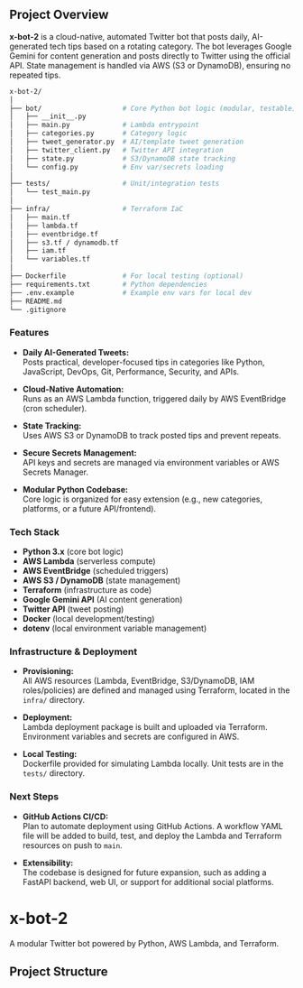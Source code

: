 ## Project Overview

**x-bot-2** is a cloud-native, automated Twitter bot that posts daily, AI-generated tech tips based on a rotating category. The bot leverages Google Gemini for content generation and posts directly to Twitter using the official API. State management is handled via AWS (S3 or DynamoDB), ensuring no repeated tips.

```bash
x-bot-2/
│
├── bot/                    # Core Python bot logic (modular, testable)
│   ├── __init__.py
│   ├── main.py             # Lambda entrypoint
│   ├── categories.py       # Category logic
│   ├── tweet_generator.py  # AI/template tweet generation
│   ├── twitter_client.py   # Twitter API integration
│   ├── state.py            # S3/DynamoDB state tracking
│   └── config.py           # Env var/secrets loading
│
├── tests/                  # Unit/integration tests
│   └── test_main.py
│
├── infra/                  # Terraform IaC
│   ├── main.tf
│   ├── lambda.tf
│   ├── eventbridge.tf
│   ├── s3.tf / dynamodb.tf
│   ├── iam.tf
│   └── variables.tf
│
├── Dockerfile              # For local testing (optional)
├── requirements.txt        # Python dependencies
├── .env.example            # Example env vars for local dev
├── README.md
└── .gitignore
```


### Features

- **Daily AI-Generated Tweets:**  
	Posts practical, developer-focused tips in categories like Python, JavaScript, DevOps, Git, Performance, Security, and APIs.

- **Cloud-Native Automation:**  
	Runs as an AWS Lambda function, triggered daily by AWS EventBridge (cron scheduler).

- **State Tracking:**  
	Uses AWS S3 or DynamoDB to track posted tips and prevent repeats.

- **Secure Secrets Management:**  
	API keys and secrets are managed via environment variables or AWS Secrets Manager.

- **Modular Python Codebase:**  
	Core logic is organized for easy extension (e.g., new categories, platforms, or a future API/frontend).

### Tech Stack

- **Python 3.x** (core bot logic)
- **AWS Lambda** (serverless compute)
- **AWS EventBridge** (scheduled triggers)
- **AWS S3 / DynamoDB** (state management)
- **Terraform** (infrastructure as code)
- **Google Gemini API** (AI content generation)
- **Twitter API** (tweet posting)
- **Docker** (local development/testing)
- **dotenv** (local environment variable management)

### Infrastructure & Deployment

- **Provisioning:**  
	All AWS resources (Lambda, EventBridge, S3/DynamoDB, IAM roles/policies) are defined and managed using Terraform, located in the `infra/` directory.

- **Deployment:**  
	Lambda deployment package is built and uploaded via Terraform. Environment variables and secrets are configured in AWS.

- **Local Testing:**  
	Dockerfile provided for simulating Lambda locally. Unit tests are in the `tests/` directory.

### Next Steps

- **GitHub Actions CI/CD:**  
	Plan to automate deployment using GitHub Actions. A workflow YAML file will be added to build, test, and deploy the Lambda and Terraform resources on push to `main`.

- **Extensibility:**  
	The codebase is designed for future expansion, such as adding a FastAPI backend, web UI, or support for additional social platforms.
# x-bot-2

A modular Twitter bot powered by Python, AWS Lambda, and Terraform.  

## Project Structure

